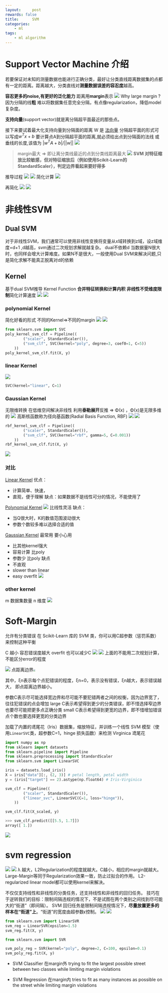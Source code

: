 ```yaml
---
layout:     post
rewards: false
title:      SVM
categories:
    - ml
tags:
    - ml algorithm
---
```


# Support Vector Machine 介绍

若要保证对未知的测量数据也能进行正确分类，最好让分类直线距离数据集的点都有一定的距离。距离越大，分类直线对**测量数据误差的容忍度**越高。

**容忍更多的noise,有更好的泛化能力** 距离用**margin**表示
![](https://cdn.jsdelivr.net/gh/631068264/img/006tNbRwgy1fvg2gzl8f4j31hi0zywlf.jpg)
Why large margin ?
因为分隔的线**粗** 难以将数据集任意完全分隔，有点像regularization，降低model复杂度。


**支持向量**(support vector)就是离分隔超平面最近的那些点。

接下来要试着最大化支持向量到分隔面的距离 W 是
[法向量](/blog/2018/09/20/向量#法线-法向量) 分隔超平面的形式可以写成$w^Tx+b$
要计算点A到分隔超平面的距离,就必须给出点到分隔面的法线 或垂线的长度,该值为
$\left|w^TA+b\right|/\left|\left|w\right|\right|$
![](https://cdn.jsdelivr.net/gh/631068264/img/006tNbRwgy1fvg2kg076tj30yk0re0tu.jpg)
>margin最大 => 即让离分类线最近的点到分类线距离最大
![](https://cdn.jsdelivr.net/gh/631068264/img/006tNbRwgy1fvg2kl5mrrj31i80acq4c.jpg)
**SVM 对特征缩放比较敏感，但对特征缩放后（例如使用Scikit-Learn的StandardScaler），判定边界看起来要好得多**

推导过程
![](https://cdn.jsdelivr.net/gh/631068264/img/006tNbRwgy1fvg4uz86l5j30zq0najsy.jpg)
![](https://cdn.jsdelivr.net/gh/631068264/img/006tNbRwgy1fvg568gkcnj31c610on49.jpg)
简化计算
![](https://cdn.jsdelivr.net/gh/631068264/img/006tNbRwgy1fvg5dctsqoj31h4114k0k.jpg)

再简化
![](https://cdn.jsdelivr.net/gh/631068264/img/006tNbRwgy1fvg6bik8jlj31kw146aol.jpg)
![](https://cdn.jsdelivr.net/gh/631068264/img/006tNbRwgy1fvg6cr30w1j30yq02sjrd.jpg)

# 非线性SVM
## Dual SVM
对于非线性SVM，我们通常可以使用非线性变换将变量从x域转换到z域，设z域维度=d+1 ,d越高，svm通过二次规划求解就越复杂。
dual不依赖d
当数据量N很大时，也同样会增大计算难度。如果N不是很大，一般使用Dual SVM来解决问题,只是简化求解不能真正脱离对d的依赖

## Kernel

基于dual SVM推导 Kernel Function **合并特征转换和计算内积**   **非线性不受维度限制**简化计算速度 
![](https://cdn.jsdelivr.net/gh/631068264/img/006tNbRwgy1fvgz7hfs65j31kw15wwq7.jpg)
![](https://cdn.jsdelivr.net/gh/631068264/img/006tNbRwgy1fvgz8rtymaj31kw0c778f.jpg)


### polynomial Kernel
简化好看的形式  不同的Kernel=>不同的margin
![](https://cdn.jsdelivr.net/gh/631068264/img/006tNbRwgy1fvgzsvsmlxj31kw10rn90.jpg)
![](https://cdn.jsdelivr.net/gh/631068264/img/006tNbRwgy1fvgzw15mxpj31kw0i3jwp.jpg)
```python
from sklearn.svm import SVC
poly_kernel_svm_clf = Pipeline((
        ("scaler", StandardScaler()),
        ("svm_clf", SVC(kernel="poly", degree=3, coef0=1, C=5))
    ))
poly_kernel_svm_clf.fit(X, y)
```
### linear Kernel
![](https://cdn.jsdelivr.net/gh/631068264/img/006tNbRwgy1fvh00l768fj31kw15gjyq.jpg)
```python
SVC(kernel="linear", C=1)
```

### Gaussian Kernel
无限维转换  在低维空间解决非线性
利用**泰勒展开**反推 => Φ(x) ，Φ(x)是无限多维的
![](https://cdn.jsdelivr.net/gh/631068264/img/006tNbRwgy1fvh0k8xpqij31kw14r7h2.jpg)
高斯核函数称为径向基函数(Radial Basis Function, RBF)
![](https://cdn.jsdelivr.net/gh/631068264/img/006tNbRwgy1fvh6hhfuxoj31kw0wsqcx.jpg)
![](https://cdn.jsdelivr.net/gh/631068264/img/006tNbRwgy1fwsesyu6tyj31h80vmdm7.jpg)
```python
rbf_kernel_svm_clf = Pipeline((
        ("scaler", StandardScaler()),
        ("svm_clf", SVC(kernel="rbf", gamma=5, C=0.001))
    ))
rbf_kernel_svm_clf.fit(X, y)
```
![](https://cdn.jsdelivr.net/gh/631068264/img/006tNbRwgy1fwseur27s7j30fq09vaam.jpg)

### 对比

[Linear Kernel](#linear-kernel)
优点：
- 计算简单、快速，
- 直观，便于理解
缺点：如果数据不是线性可分的情况，不能使用了

[Polynomial Kernel](#polynomial-kernel)
![](https://cdn.jsdelivr.net/gh/631068264/img/006tNbRwgy1fvh70wgi76j31kw14c48q.jpg)
比线性灵活
缺点：
- 当Q很大时，K的数值范围波动很大
- 参数个数较多难以选择合适的值

[Gaussian Kernel](#gaussian-kernel)
最常用 要小心用
- 比其他kernel强大 
- 容易计算 比poly
- 参数少 比poly
缺点
- 不直观
- slower than linear
- easy overfit
![](https://cdn.jsdelivr.net/gh/631068264/img/006tNbRwgy1fwsez4s5swj30s4080t91.jpg)

### other kernel
m 数据集数量 n 维度
![](https://cdn.jsdelivr.net/gh/631068264/img/006tNbRwgy1fvh7cv0f0pj31kw0yt14b.jpg)

# Soft-Margin
允许有分类错误 在 Scikit-Learn 库的 SVM 类，你可以用C超参数（惩罚系数）来控制这种平衡

C 越小 容忍错误度越大  overfit 也可以减少C
![](https://cdn.jsdelivr.net/gh/631068264/img/006tNbRwgy1fwse39wwi6j30fq046wek.jpg)
![](https://cdn.jsdelivr.net/gh/631068264/img/006tNbRwgy1fvha7qkd8aj31i012in5r.jpg)
上面的不能用二次规划计算，不能区分error的程度

![](https://cdn.jsdelivr.net/gh/631068264/img/006tNbRwgy1fvhape6sgdj317m0ckwem.jpg)
点距离边界<img src="https://cdn.jsdelivr.net/gh/631068264/img/006tNbRwgy1fvhavneffvj309q0280sl.jpg" style="zoom:40%"/>

其中，ξn表示每个点犯错误的程度，ξn=0，表示没有错误，ξn越大，表示错误越大，
即点距离边界越小。

参数C表示尽可能选择宽边界和尽可能不要犯错两者之间的权衡，因为边界宽了，往往犯错误的点会增加
large C表示希望得到更少的分类错误，即不惜选择窄边界也要尽可能把更多点正确分类
small C表示希望得到更宽的边界，即不惜增加错误点个数也要选择更宽的分类边界

加载了内置的鸢尾花（Iris）数据集，缩放特征，并训练一个线性 SVM 模型（使用`LinearSVC`类，超参数C=1，hinge 损失函数）来检测 Virginica 鸢尾花
```python
import numpy as np
from sklearn import datasets
from sklearn.pipeline import Pipeline
from sklearn.preprocessing import StandardScaler
from sklearn.svm import LinearSVC

iris = datasets.load_iris()
X = iris["data"][:, (2, 3)] # petal length, petal width
y = (iris["target"] == 2).astype(np.float64) # Iris-Virginica

svm_clf = Pipeline((
        ("scaler", StandardScaler()),
        ("linear_svc", LinearSVC(C=1, loss="hinge")),
    ))

svm_clf.fit(X_scaled, y)

>>> svm_clf.predict([[5.5, 1.7]])
array([ 1.])
```
![](https://cdn.jsdelivr.net/gh/631068264/img/006tNbRwgy1fwsedpp0fhj31ii0iq40u.jpg)

# svm regression
![](https://cdn.jsdelivr.net/gh/631068264/img/006tNbRwgy1fvhijpnm2kj31kw15otgj.jpg)
![](https://cdn.jsdelivr.net/gh/631068264/img/5ba5037ff1474.png)
λ 越大，L2Regularization的程度就越大。C越小，相应的margin就越大。Large-Margin等同于Regularization效果一致，防止过拟合的作用。
L2-regularized linear model都可以使用kernel来解决。

不仅仅支持线性和非线性的分类任务，还支持线性和非线性的回归任务。
技巧在于逆转我们的目标：限制间隔违规的情况下，不是试图在两个类别之间找到尽可能大的“街道”（即间隔）。
SVM 回归任务是限制间隔违规情况下，**尽量放置更多的样本在“街道”上**。“街道”的宽度由超参数$ϵ$控制。
![](https://cdn.jsdelivr.net/gh/631068264/img/006tNbRwgy1fwsjp9ezqdj30fq06o74l.jpg)
![](https://cdn.jsdelivr.net/gh/631068264/img/006tNbRwgy1fwsjuzes6jj30fq06nt95.jpg)
```python
from sklearn.svm import LinearSVR
svm_reg = LinearSVR(epsilon=1.5)
svm_reg.fit(X, y)
```
```python
from sklearn.svm import SVR

svm_poly_reg = SVR(kernel="poly", degree=2, C=100, epsilon=0.1)
svm_poly_reg.fit(X, y)
```
- SVM Classifier
在margin外
trying to fit the largest possible street between two classes while limiting margin violations

- SVM Regression
在margin内
tries to fit as many instances as possible on the street while limiting margin violations